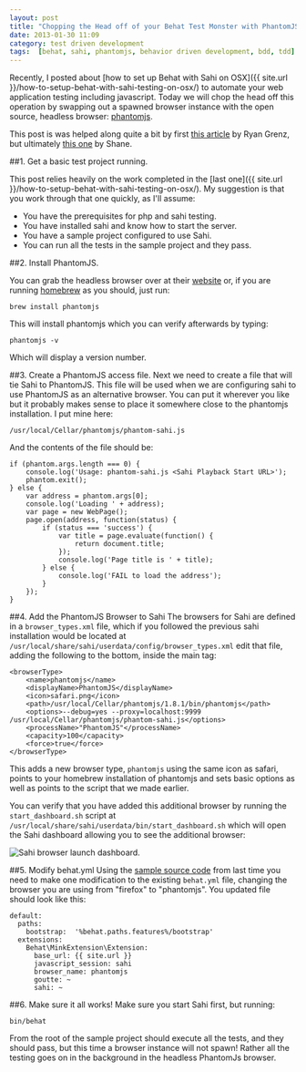 ```yaml
---
layout: post
title: "Chopping the Head off of your Behat Test Monster with PhantomJS"
date: 2013-01-30 11:09
category: test driven development
tags:  [behat, sahi, phantomjs, behavior driven development, bdd, tdd]
---
```


Recently, I posted about [how to set up Behat with Sahi on OSX]({{ site.url }}/how-to-setup-behat-with-sahi-testing-on-osx/) to automate your web application testing including javascript. Today we will chop the head off this operation by swapping out a spawned browser instance with the open source, headless browser: [phantomjs](http://phantomjs.org/).

This post is was helped along quite a bit by first [this article](http://shaneauckland.co.uk/2012/11/headless-behatmink-testing-with-sahi-and-phantomjs/) by Ryan Grenz, but ultimately [this one](http://shaneauckland.co.uk/2012/11/headless-behatmink-testing-with-sahi-and-phantomjs/) by Shane.

##1. Get a basic test project running.

This post relies heavily on the work completed in the [last one]({{ site.url }}/how-to-setup-behat-with-sahi-testing-on-osx/). My suggestion is that you work through that one quickly, as I'll assume:

- You have the prerequisites for php and sahi testing.
- You have installed sahi and know how to start the server.
- You have a sample project configured to use Sahi.
- You can run all the tests in the sample project and they pass.

##2. Install PhantomJS.

You can grab the headless browser over at their [website](http://phantomjs.org/download.html) or, if you are running [homebrew](http://mxcl.github.com/homebrew/) as you should, just run:

    brew install phantomjs

This will install phantomjs which you can verify afterwards by typing:

    phantomjs -v

Which will display a version number.

##3. Create a PhantomJS access file.
Next we need to create a file that will tie Sahi to PhantomJS. This file will be used when we are configuring sahi to use PhantomJS as an alternative browser. You can put it wherever you like but it probably makes sense to place it somewhere close to the phantomjs installation. I put mine here:

    /usr/local/Cellar/phantomjs/phantom-sahi.js

And the contents of the file should be:

    if (phantom.args.length === 0) {
        console.log('Usage: phantom-sahi.js <Sahi Playback Start URL>');
        phantom.exit();
    } else {
        var address = phantom.args[0];
        console.log('Loading ' + address);
        var page = new WebPage();
        page.open(address, function(status) {
            if (status === 'success') {
                var title = page.evaluate(function() {
                    return document.title;
                });
                console.log('Page title is ' + title);
            } else {
                console.log('FAIL to load the address');
            }
        });
    }

##4. Add the PhantomJS Browser to Sahi
The browsers for Sahi are defined in a `browser_types.xml` file, which if you followed the previous sahi installation would be located at `/usr/local/share/sahi/userdata/config/browser_types.xml` edit that file, adding the following to the bottom, inside the main tag:

    <browserType>
		<name>phantomjs</name>
		<displayName>PhantomJS</displayName>
		<icon>safari.png</icon>
		<path>/usr/local/Cellar/phantomjs/1.8.1/bin/phantomjs</path>
		<options>--debug=yes --proxy=localhost:9999 /usr/local/Cellar/phantomjs/phantom-sahi.js</options>
		<processName>"PhantomJS"</processName>
		<capacity>100</capacity>
		<force>true</force>
	</browserType>

This adds a new browser type, `phantomjs` using the same icon as safari, points to your homebrew installation of phantomjs and sets basic options as well as points to the script that we made earlier.

You can verify that you have added this additional browser by running the `start_dashboard.sh` script at `/usr/local/share/sahi/userdata/bin/start_dashboard.sh` which will open the Sahi dashboard allowing you to see the additional browser:

![Sahi browser launch dashboard.](/images/post-content/sahi-dash.png)

##5. Modify behat.yml
Using the [sample source code](https://github.com/jasonrobertfox/blog-behat-sahi) from last time you need to make one modification to the existing `behat.yml` file, changing the browser you are using from "firefox" to "phantomjs". You updated file should look like this:

    default:
      paths:
        bootstrap:  '%behat.paths.features%/bootstrap'
      extensions:
        Behat\MinkExtension\Extension:
          base_url: {{ site.url }}
          javascript_session: sahi
          browser_name: phantomjs
          goutte: ~
          sahi: ~

##6. Make sure it all works!
Make sure you start Sahi first, but running:

    bin/behat

From the root of the sample project should execute all the tests, and they should pass, but this time a browser instance will not spawn! Rather all the testing goes on in the background in the headless PhantomJs browser.
